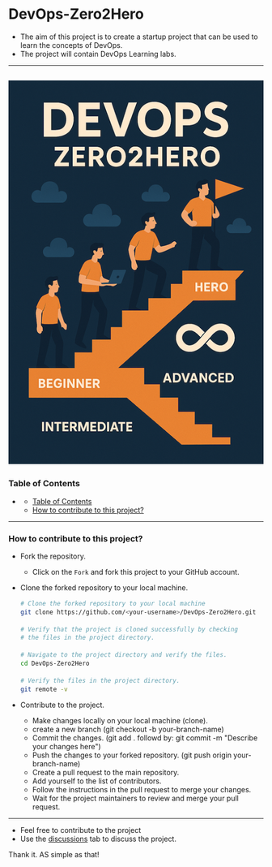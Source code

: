 <!-- omit in toc -->
# DevOps-Zero2Hero

- The aim of this project is  to create a startup project that can be used to learn the concepts of DevOps.
- The project will contain DevOps Learning labs.

---
![](resources/images/cover.png)
---

### Table of Contents 

- [](#)
  - [Table of Contents](#table-of-contents)
  - [How to contribute to this project?](#how-to-contribute-to-this-project)

---

### How to contribute to this project?

- Fork the repository.
  - Click on the `Fork` and fork this project to your GitHub account.
- Clone the forked repository to your local machine.
  ```sh
  # Clone the forked repository to your local machine
  git clone https://github.com/<your-username>/DevOps-Zero2Hero.git

  # Verify that the project is cloned successfully by checking 
  # the files in the project directory.
  
  # Navigate to the project directory and verify the files.
  cd DevOps-Zero2Hero 
  
  # Verify the files in the project directory.
  git remote -v
  ```

- Contribute to the project.
  - Make changes locally on your local machine (clone).
  - create a new branch (git checkout -b your-branch-name)
  - Commit the changes. (git add . followd by: git commit -m "Describe your changes here")
  - Push the changes to your forked repository. (git push origin your-branch-name)
  - Create a pull request to the main repository.
  - Add yourself to the list of contributors.
  - Follow the instructions in the pull request to merge your changes.
  - Wait for the project maintainers to review and merge your pull request.

---

- Feel free to contribute to the project
- Use the [discussions](https://github.com/nirgeier/DevOps-Zero2Hero/discussions) tab to discuss the project.

Thank it. AS simple as that!

